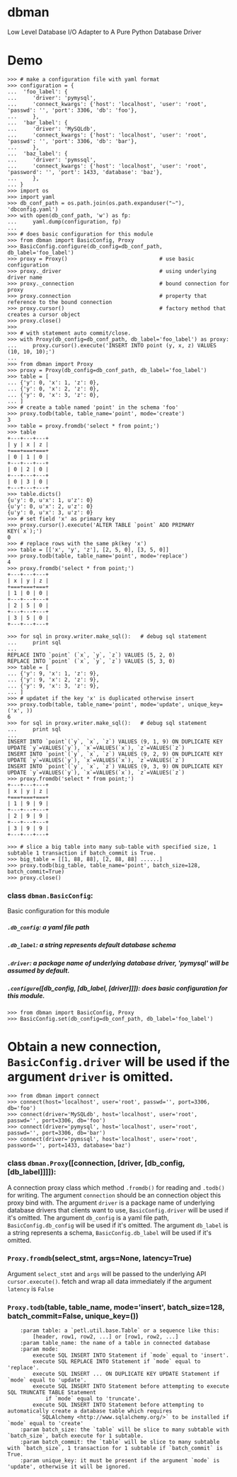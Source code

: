 # dbman
Low Level Database I/O Adapter to A Pure Python Database Driver

# Demo
```
>>> # make a configuration file with yaml format
>>> configuration = {
...  'foo_label': {
...     'driver': 'pymysql',
...     'connect_kwargs': {'host': 'localhost', 'user': 'root', 'passwd': '', 'port': 3306, 'db': 'foo'},
...     },
...  'bar_label': {
...     'driver': 'MySQLdb',
...     'connect_kwargs': {'host': 'localhost', 'user': 'root', 'passwd': '', 'port': 3306, 'db': 'bar'},
...     },
...  'baz_label': {
...     'driver': 'pymssql',
...     'connect_kwargs': {'host': 'localhost', 'user': 'root', 'password': '', 'port': 1433, 'database': 'baz'},
...     },
... }
>>> import os
>>> import yaml
>>> db_conf_path = os.path.join(os.path.expanduser("~"), 'dbconfig.yaml')
>>> with open(db_conf_path, 'w') as fp:
...     yaml.dump(configuration, fp)
...
>>> # does basic configuration for this module
>>> from dbman import BasicConfig, Proxy
>>> BasicConfig.configure(db_config=db_conf_path, db_label='foo_label')
>>> proxy = Proxy()                             # use basic configuration
>>> proxy._driver                               # using underlying driver name
>>> proxy._connection                           # bound connection for proxy
>>> proxy.connection                            # property that reference to the bound connection
>>> proxy.cursor()                              # factory method that creates a cursor object
>>> proxy.close()
>>>
>>> # with statement auto commit/close.
>>> with Proxy(db_config=db_conf_path, db_label='foo_label') as proxy:
...     proxy.cursor().execute('INSERT INTO point (y, x, z) VALUES (10, 10, 10);')
...
>>> from dbman import Proxy
>>> proxy = Proxy(db_config=db_conf_path, db_label='foo_label')
>>> table = [
... {'y': 0, 'x': 1, 'z': 0},
... {'y': 0, 'x': 2, 'z': 0},
... {'y': 0, 'x': 3, 'z': 0},
... ]
>>> # create a table named 'point' in the schema 'foo'
>>> proxy.todb(table, table_name='point', mode='create') 
3
>>> table = proxy.fromdb('select * from point;')
>>> table
+---+---+---+
| y | x | z |
+===+===+===+
| 0 | 1 | 0 |
+---+---+---+
| 0 | 2 | 0 |
+---+---+---+
| 0 | 3 | 0 |
+---+---+---+
>>> table.dicts()
{u'y': 0, u'x': 1, u'z': 0}
{u'y': 0, u'x': 2, u'z': 0}
{u'y': 0, u'x': 3, u'z': 0}
>>> # set field 'x' as primary key
>>> proxy.cursor().execute('ALTER TABLE `point` ADD PRIMARY KEY(`x`);')  
0
>>> # replace rows with the same pk(key 'x')
>>> table = [['x', 'y', 'z'], [2, 5, 0], [3, 5, 0]]
>>> proxy.todb(table, table_name='point', mode='replace')
4
>>> proxy.fromdb('select * from point;')
+---+---+---+
| x | y | z |
+===+===+===+
| 1 | 0 | 0 |
+---+---+---+
| 2 | 5 | 0 |
+---+---+---+
| 3 | 5 | 0 |
+---+---+---+

>>> for sql in proxy.writer.make_sql():   # debug sql statement
...     print sql
...
REPLACE INTO `point` (`x`, `y`, `z`) VALUES (5, 2, 0)
REPLACE INTO `point` (`x`, `y`, `z`) VALUES (5, 3, 0)
>>> table = [
... {'y': 9, 'x': 1, 'z': 9},
... {'y': 9, 'x': 2, 'z': 9},
... {'y': 9, 'x': 3, 'z': 9},
... ]
>>> # updatet if the key 'x' is duplicated otherwise insert
>>> proxy.todb(table, table_name='point', mode='update', unique_key=('x', )) 
6
>>> for sql in proxy.writer.make_sql():   # debug sql statement
...     print sql
...
INSERT INTO `point`(`y`, `x`, `z`) VALUES (9, 1, 9) ON DUPLICATE KEY UPDATE `y`=VALUES(`y`), `x`=VALUES(`x`), `z`=VALUES(`z`)
INSERT INTO `point`(`y`, `x`, `z`) VALUES (9, 2, 9) ON DUPLICATE KEY UPDATE `y`=VALUES(`y`), `x`=VALUES(`x`), `z`=VALUES(`z`)
INSERT INTO `point`(`y`, `x`, `z`) VALUES (9, 3, 9) ON DUPLICATE KEY UPDATE `y`=VALUES(`y`), `x`=VALUES(`x`), `z`=VALUES(`z`)
>>> proxy.fromdb('select * from point;')
+---+---+---+
| x | y | z |
+===+===+===+
| 1 | 9 | 9 |
+---+---+---+
| 2 | 9 | 9 |
+---+---+---+
| 3 | 9 | 9 |
+---+---+---+

>>> # slice a big table into many sub-table with specified size, 1 subtable 1 transaction if batch_commit is True.
>>> big_table = [[1, 88, 88], [2, 88, 88] ......]
>>> proxy.todb(big_table, table_name='point', batch_size=128, batch_commit=True)
>>> proxy.close()
```


### class ``dbman.BasicConfig``:
Basic configuration for this module

##### `.db_config`: a yaml file path
##### `.db_label`: a string represents default database schema
##### `.driver`: a package name of underlying database driver, 'pymysql' will be assumed by default.
##### `.configure`([db_config, [db_label, [driver]]]): does basic configuration for this module.

```
>>> from dbman import BasicConfig, Proxy
>>> BasicConfig.set(db_config=db_conf_path, db_label='foo_label') 
```
   	

# Obtain a new connection, `BasicConfig.driver` will be used if the argument `driver` is omitted.
```
>>> from dbman import connect
>>> connect(host='localhost', user='root', passwd='', port=3306, db='foo')
>>> connect(driver='MySQLdb', host='localhost', user='root', passwd='', port=3306, db='foo') 
>>> connect(driver='pymysql', host='localhost', user='root', passwd='', port=3306, db='bar') 
>>> connect(driver='pymssql', host='localhost', user='root', password='', port=1433, database='baz') 
```

### class ``dbman.Proxy``([connection, [driver, [db_config, [db_label]]]]):
A connection proxy class which method `.fromdb()` for reading and `.todb()` for writing.
The argument `connection` should be an connection object this proxy bind with.
The argument `driver` is a package name of underlying database drivers that clients want to use, `BasicConfig.driver`
      will be used if it's omitted.
The argument `db_config` is a yaml file path, `BasicConfig.db_config` will be used if it's omitted.
The argument `db_label` is a string represents a schema, `BasicConfig.db_label` will be used if it's omitted.


### `Proxy.fromdb`(select_stmt, args=None, latency=True)
Argument `select_stmt` and `args` will be passed to the underlying API `cursor.execute()`.
fetch and wrap all data immediately if the argument `latency` is `False`


### `Proxy.todb`(table, table_name, mode='insert',  batch_size=128, batch_commit=False, unique_key=())
        :param table: a `petl.util.base.Table` or a sequence like this:
            [header, row1, row2, ...] or [row1, row2, ...]
        :param table_name: the name of a table in connected database
        :param mode:
            execute SQL INSERT INTO Statement if `mode` equal to 'insert'.
            execute SQL REPLACE INTO Statement if `mode` equal to 'replace'.
            execute SQL INSERT ... ON DUPLICATE KEY UPDATE Statement if `mode` equal to 'update'.
            execute SQL INSERT INTO Statement before attempting to execute SQL TRUNCATE TABLE Statement
                if `mode` equal to 'truncate'.
            execute SQL INSERT INTO Statement before attempting to automatically create a database table which requires
              `SQLAlchemy <http://www.sqlalchemy.org/>` to be installed if `mode` equal to 'create'
        :param batch_size: the `table` will be slice to many subtable with `batch_size`, batch execute for 1 subtable.
        :param batch_commit: the `table` will be slice to many subtable with `batch_size`, 1 transaction for 1 subtable if `batch_commit` is True.
        :param unique_key: it must be present if the argument `mode` is 'update', otherwise it will be ignored.